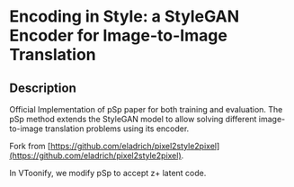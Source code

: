 # Encoding in Style: a StyleGAN Encoder for Image-to-Image Translation

## Description   
Official Implementation of pSp paper for both training and evaluation. The pSp method extends the StyleGAN model to 
allow solving different image-to-image translation problems using its encoder.

Fork from [https://github.com/eladrich/pixel2style2pixel](https://github.com/eladrich/pixel2style2pixel).

In VToonify, we modify pSp to accept z+ latent code.
